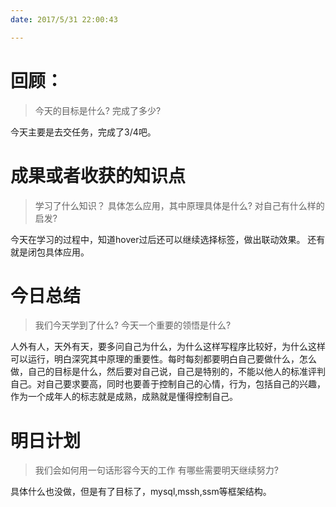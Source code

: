 ```yaml
---
date: 2017/5/31 22:00:43

---
```


# 回顾：
> 今天的目标是什么?
> 完成了多少?

今天主要是去交任务，完成了3/4吧。


# 成果或者收获的知识点
> 学习了什么知识？
> 具体怎么应用，其中原理具体是什么?
> 对自己有什么样的启发?

今天在学习的过程中，知道hover过后还可以继续选择标签，做出联动效果。
还有就是闭包具体应用。


# 今日总结
> 我们今天学到了什么?
> 今天一个重要的领悟是什么?

人外有人，天外有天，要多问自己为什么，为什么这样写程序比较好，为什么这样可以运行，明白深究其中原理的重要性。每时每刻都要明白自己要做什么，怎么做，自己的目标是什么，然后要对自己说，自己是特别的，不能以他人的标准评判自己。对自己要求要高，同时也要善于控制自己的心情，行为，包括自己的兴趣，作为一个成年人的标志就是成熟，成熟就是懂得控制自己。

# 明日计划
> 我们会如何用一句话形容今天的工作
> 有哪些需要明天继续努力?

具体什么也没做，但是有了目标了，mysql,mssh,ssm等框架结构。
